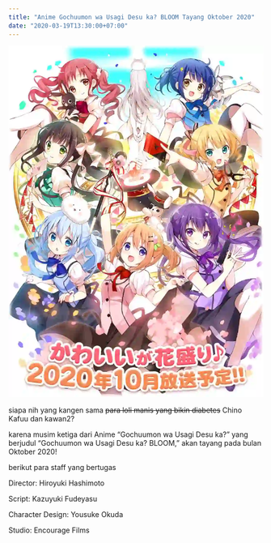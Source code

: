 ```yaml
---
title: "Anime Gochuumon wa Usagi Desu ka? BLOOM Tayang Oktober 2020"
date: "2020-03-19T13:30:00+07:00"
---
```


![](sekaidotid-gochiusa-bloom.webp)

siapa nih yang kangen sama <del>para loli manis yang bikin diabetes</del> Chino Kafuu dan kawan2?

karena musim ketiga dari Anime “Gochuumon wa Usagi Desu ka?” yang berjudul “Gochuumon wa Usagi Desu ka? BLOOM,” akan tayang pada bulan Oktober 2020!

berikut para staff yang bertugas

Director: Hiroyuki Hashimoto

Script: Kazuyuki Fudeyasu

Character Design: Yousuke Okuda

Studio: Encourage Films
